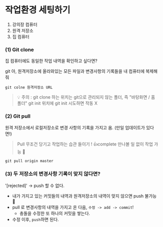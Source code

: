 # 작업환경 세팅하기

1. 강의장 컴퓨터
2. 원격 저장소
3. 집 컴퓨터 

### (1) Git clone
집 컴퓨터에도 동일한 작업 내역을 확인하고 싶다면?


git 아, 원격저장소에 올라와있는 모든 파일과 변경사항의 기록들을 내 컴퓨터에 복제해줘

```
git colne 원격저장소 URL
```

> 💡 주의 : git clone 하는 위치는 git으로 관리되지 않는 폴더, 즉 "바탕화면 / 홈 폴더"
git init 위치에 git init 시도하면 작동 X 

### (2) Git pull
원격 저장소에서 로컬저장소로 변경 사항의 기록을 가지고 옴. (만일 업데이트가 있다면!)
> Pull 무조건 당기고 작업하는 습관 들이기 ! 👍complete 만나볼 일 없이 작업 가능 🙆
```
git pull origin master
```

### (3) 두 저장소의 변경사항 기록이 맞지 않다면?
'[rejected]' -> push 할 수 없다. 
- 내가 가지고 있는 커밋들의 내역과 원격저장소의 내역이 맞지 않으면 push 불가능 🙅
- pull 로 변경사항의 내역을 가지고 온 다음, `수정 -> add -> commit`!
  - 충돌을 수정한 또 하나의 커밋을 쌓는다.
- 수정 이후, `push`하면 된다. 